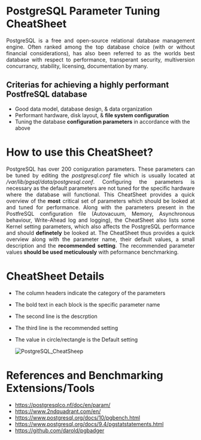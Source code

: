 # PostgreSQL Parameter Tuning CheatSheet
<div style="text-align: justify">
PostgreSQL is a free and open-source relational database management engine. Often ranked among the top database choice (with or without financial considerations), has also been referred to as the worlds best database with respect to performance, transperant security, multiversion concurrancy, stability, licensing, documentation by many.
</div>

## Criterias for achieving a highly performant PostfreSQL database
- Good data model, database design, & data organization
- Performant hardware, disk layout, & **file system configuration**
- Tuning the database **configuration parameters** in accordance with the above

# How to use this CheatSheet?
<div style="text-align: justify">

PostgreSQL has over 200 coniguration parameters. These parameters can be tuned by editing the *postgresql.conf* file which is usually located at */var/lib/pgsql/data/postgresql.conf*. Configuring the parameters is necessary as the default parameters are not tuned for the specific hardware where the database will functional. This CheatSheet provides a quick overview of the **most** critical set of parameters which should be looked at and tuned for performance. Along with 
the parameters present in the PostfreSQL configuration file (Autovacuum, Memory, Asynchronous behaviour, Write-Ahead log and logging), the CheatSheet also lists some Kernel setting parameters, which also affects the PostgreSQL performance and should **definetely** be looked at. The CheatSheet thus provides a quick overview along with the parameter name, their default values, a small description and the **recommended setting**. The recommended parameter values **should be used meticulously** with peformance benchmarking.
</div>

# CheatSheet Details
- The column headers indicate the category of the parameters
- The bold text in each block is the specific parameter name
- The second line is the descrption
- The third line is the recommended setting
- The value in circle/rectangle is the Default setting
  
  ![PostgreSQL_CheatSheep](https://user-images.githubusercontent.com/7610904/117541226-2960a980-b013-11eb-84f9-7cb6e3d0f166.png)

# References and Benchmarking Extensions/Tools
- https://postgresqlco.nf/doc/en/param/
- https://www.2ndquadrant.com/en/
- https://www.postgresql.org/docs/10/pgbench.html
- https://www.postgresql.org/docs/9.4/pgstatstatements.html
- https://github.com/darold/pgbadger

